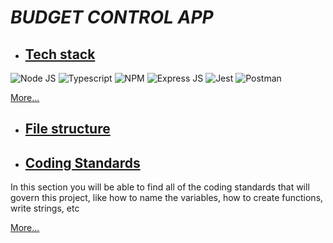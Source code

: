 # ***BUDGET CONTROL APP***

- ## [Tech stack](./Documentation/tech-stack.md)

![Node JS](https://img.shields.io/badge/Node.js-339933?style=for-the-badge&logo=nodedotjs&logoColor=white)
![Typescript](https://img.shields.io/badge/TypeScript-007ACC?style=for-the-badge&logo=typescript&logoColor=white)
![NPM](https://img.shields.io/badge/npm-CB3837?style=for-the-badge&logo=npm&logoColor=white)
![Express JS](https://img.shields.io/badge/Express.js-000000?style=for-the-badge&logo=express&logoColor=white)
![Jest](https://img.shields.io/badge/Jest-C21325?style=for-the-badge&logo=jest&logoColor=white)
![Postman](https://img.shields.io/badge/Postman-FF6C37?style=for-the-badge&logo=Postman&logoColor=white)

[More...](./Documentation/tech-stack.md)

- ## [File structure](./Documentation/project-file-structure.md)

[//]: # (TODO insert an image of the folder structure when done)

- ## [Coding Standards](./Documentation/coding-standards.md)

In this section you will be able to find all of the coding standards that will govern this project, like how to name the variables, how to create functions, write strings, etc

[More...](./Documentation/coding-standards.md)
